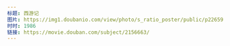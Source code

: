 ```yaml
---
标题: 西游记
图片: https://img1.doubanio.com/view/photo/s_ratio_poster/public/p2265959269.jpg
时时: 1986
链接: https://movie.douban.com/subject/2156663/
---
```

